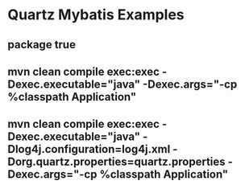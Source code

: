 # Quartz Mybatis Examples

## package         <skipTests>true</skipTests>

## mvn clean compile exec:exec -Dexec.executable="java" -Dexec.args="-cp %classpath Application"

## mvn clean compile exec:exec -Dexec.executable="java" -Dlog4j.configuration=log4j.xml -Dorg.quartz.properties=quartz.properties -Dexec.args="-cp %classpath Application"
